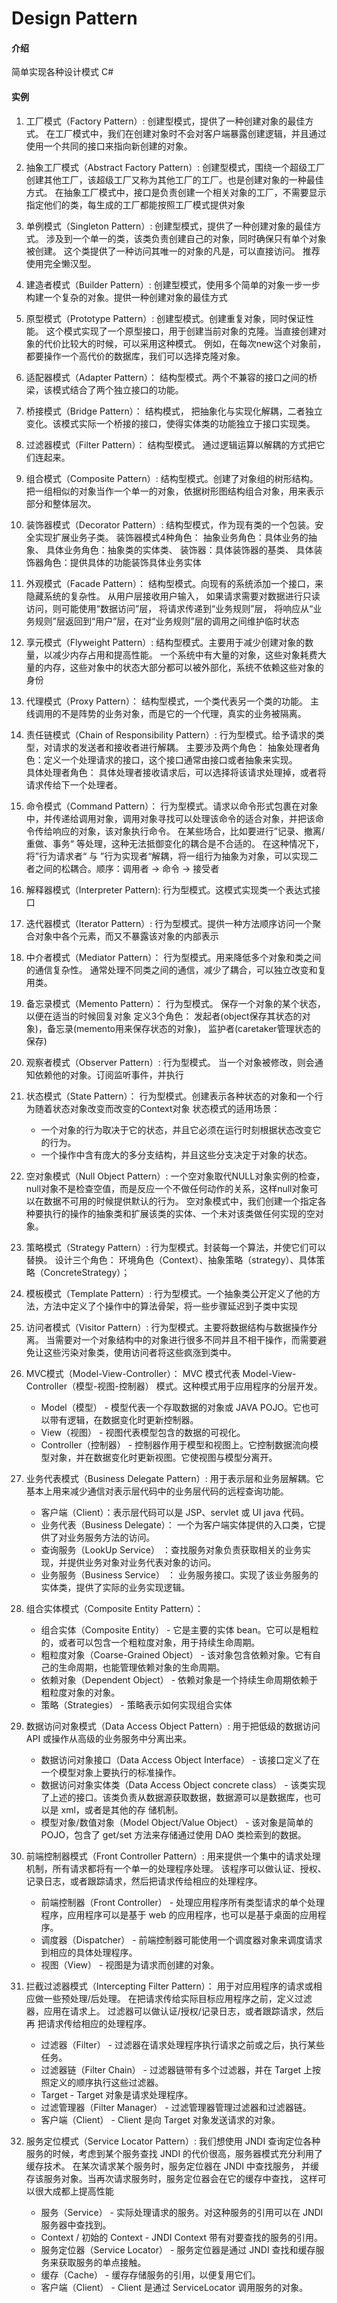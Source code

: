 # Design Pattern

#### 介绍
简单实现各种设计模式 C# 

#### 实例
1. 工厂模式（Factory Pattern）:
    创建型模式，提供了一种创建对象的最佳方式。
    在工厂模式中，我们在创建对象时不会对客户端暴露创建逻辑，并且通过使用一个共同的接口来指向新创建的对象。
    
2. 抽象工厂模式（Abstract Factory Pattern）:
    创建型模式，围绕一个超级工厂创建其他工厂，该超级工厂又称为其他工厂的工厂。也是创建对象的一种最佳方式。
    在抽象工厂模式中，接口是负责创建一个相关对象的工厂，不需要显示指定他们的类，每生成的工厂都能按照工厂模式提供对象
    
3. 单例模式（Singleton Pattern）:
    创建型模式，提供了一种创建对象的最佳方式。
    涉及到一个单一的类，该类负责创建自己的对象，同时确保只有单个对象被创建。
    这个类提供了一种访问其唯一的对象的凡是，可以直接访问。
    推荐使用完全懒汉型。
4. 建造者模式（Builder Pattern）:
    创建型模式，使用多个简单的对象一步一步构建一个复杂的对象。提供一种创建对象的最佳方式
5. 原型模式（Prototype Pattern）:
    创建型模式。创建重复对象，同时保证性能。
    这个模式实现了一个原型接口，用于创建当前对象的克隆。当直接创建对象的代价比较大的时候，可以采用这种模式。
    例如，在每次new这个对象前，都要操作一个高代价的数据库，我们可以选择克隆对象。
6. 适配器模式（Adapter Pattern）：
    结构型模式。两个不兼容的接口之间的桥梁，该模式结合了两个独立接口的功能。
7. 桥接模式（Bridge Pattern）：
    结构模式， 把抽象化与实现化解耦，二者独立变化。该模式实际一个桥接的接口，使得实体类的功能独立于接口实现类。
8. 过滤器模式（Filter Pattern）：
    结构型模式。
    通过逻辑运算以解耦的方式把它们连起来。
9. 组合模式（Composite Pattern）:
    结构型模式。创建了对象组的树形结构。
    把一组相似的对象当作一个单一的对象，依据树形图结构组合对象，用来表示部分和整体层次。
10. 装饰器模式（Decorator Pattern）:
    结构型模式，作为现有类的一个包装。安全实现扩展业务子类。
    装饰器模式4种角色：
    抽象业务角色：具体业务的抽象、 具体业务角色：抽象类的实体类、 装饰器：具体装饰器的基类、 具体装饰器角色：提供具体的功能装饰具体业务实体
11. 外观模式（Facade Pattern）：
    结构型模式。向现有的系统添加一个接口，来隐藏系统的复杂性。
    从用户层接收用户输入， 如果请求需要对数据进行只读访问，则可能使用“数据访问”层，
    将请求传递到“业务规则”层， 将响应从“业务规则”层返回到“用户”层，在对“业务规则”层的调用之间维护临时状态
12. 享元模式（Flyweight Pattern）:
    结构型模式。主要用于减少创建对象的数量，以减少内存占用和提高性能。
    一个系统中有大量的对象，这些对象耗费大量的内存，这些对象中的状态大部分都可以被外部化，系统不依赖这些对象的身份
13. 代理模式（Proxy Pattern）：
    结构型模式，一个类代表另一个类的功能。
    主线调用的不是阵势的业务对象，而是它的一个代理，真实的业务被隔离。
14. 责任链模式（Chain of Responsibility Pattern）:
    行为型模式。给予请求的类型，对请求的发送者和接收者进行解耦。
    主要涉及两个角色： 抽象处理者角色：定义一个处理请求的接口，这个接口通常由接口或者抽象来实现。    
    具体处理者角色： 具体处理者接收请求后，可以选择将该请求处理掉，或者将请求传给下一个处理者。
15. 命令模式（Command Pattern）：
    行为型模式。请求以命令形式包裹在对象中，并传递给调用对象，调用对象寻找可以处理该命令的适合对象，并把该命令传给响应的对象，该对象执行命令。
    在某些场合，比如要进行”记录、撤离/重做、事务“ 等处理，这种无法抵御变化的耦合是不合适的。
    在这种情况下，将”行为请求者“ 与 ”行为实现者“解耦，将一组行为抽象为对象，可以实现二者之间的松耦合。顺序：调用者 → 命令 → 接受者
16. 解释器模式（Interpreter Pattern):
    行为型模式。这模式实现类一个表达式接口
17. 迭代器模式（Iterator Pattern）:
    行为型模式。提供一种方法顺序访问一个聚合对象中各个元素，而又不暴露该对象的内部表示
18. 中介者模式（Mediator Pattern）：
    行为型模式。用来降低多个对象和类之间的通信复杂性。
    通常处理不同类之间的通信，减少了耦合，可以独立改变和复用类。
19. 备忘录模式（Memento Pattern）：
    行为型模式。 保存一个对象的某个状态，以便在适当的时候回复对象
    定义3个角色： 发起者(object保存其状态的对象)，备忘录(memento用来保存状态的对象)， 监护者(caretaker管理状态的保存)
20. 观察者模式（Observer Pattern）:
    行为型模式。 当一个对象被修改，则会通知依赖他的对象。订阅监听事件，并执行
21. 状态模式（State Pattern）：
    行为型模式。创建表示各种状态的对象和一个行为随着状态对象改变而改变的Context对象
    状态模式的适用场景：
    - 一个对象的行为取决于它的状态，并且它必须在运行时刻根据状态改变它的行为。
    - 一个操作中含有庞大的多分支结构，并且这些分支决定于对象的状态。
22. 空对象模式（Null Object Pattern）:
    一个空对象取代NULL对象实例的检查，null对象不是检查空值，而是反应一个不做任何动作的关系，这样null对象可以在数据不可用的时候提供默认的行为。
    空对象模式中，我们创建一个指定各种要执行的操作的抽象类和扩展该类的实体、一个未对该类做任何实现的空对象。
23. 策略模式（Strategy Pattern）:
    行为型模式。封装每一个算法，并使它们可以替换。
    设计三个角色： 环境角色（Context）、抽象策略（strategy）、具体策略（ConcreteStrategy）；
24. 模板模式（Template Pattern）:
    行为型模式。一个抽象类公开定义了他的方法，方法中定义了个操作中的算法骨架，将一些步骤延迟到子类中实现
25. 访问者模式（Visitor Pattern）:
    行为型模式。主要将数据结构与数据操作分离。
    当需要对一个对象结构中的对象进行很多不同并且不相干操作，而需要避免让这些污染对象类，使用访问者将这些疯涨到类中。
26. MVC模式（Model-View-Controller）：
    MVC 模式代表 Model-View-Controller（模型-视图-控制器） 模式。这种模式用于应用程序的分层开发。
    - Model（模型） - 模型代表一个存取数据的对象或 JAVA POJO。它也可以带有逻辑，在数据变化时更新控制器。
    - View（视图） - 视图代表模型包含的数据的可视化。
    - Controller（控制器） - 控制器作用于模型和视图上。它控制数据流向模型对象，并在数据变化时更新视图。它使视图与模型分离开。
27. 业务代表模式（Business Delegate Pattern）:
    用于表示层和业务层解耦。它基本上用来减少通信对表示层代码中的业务层代码的远程查询功能。
    - 客户端（Client）：表示层代码可以是 JSP、servlet 或 UI java 代码。
    - 业务代表（Business Delegate）：  一个为客户端实体提供的入口类，它提供了对业务服务方法的访问。
    - 查询服务（LookUp Service） ：查找服务对象负责获取相关的业务实现，并提供业务对象对业务代表对象的访问。
    - 业务服务（Business Service） ： 业务服务接口。实现了该业务服务的实体类，提供了实际的业务实现逻辑。

28. 组合实体模式（Composite Entity Pattern）：
    
    - 组合实体（Composite Entity） - 它是主要的实体 bean。它可以是粗粒的，或者可以包含一个粗粒度对象，用于持续生命周期。
    - 粗粒度对象（Coarse-Grained Object） - 该对象包含依赖对象。它有自己的生命周期，也能管理依赖对象的生命周期。
    - 依赖对象（Dependent Object） - 依赖对象是一个持续生命周期依赖于粗粒度对象的对象。
    - 策略（Strategies） - 策略表示如何实现组合实体

29. 数据访问对象模式（Data Access Object Pattern）:
    用于把低级的数据访问 API 或操作从高级的业务服务中分离出来。
    - 数据访问对象接口（Data Access Object Interface） - 该接口定义了在一个模型对象上要执行的标准操作。
    - 数据访问对象实体类（Data Access Object concrete class） - 该类实现了上述的接口。该类负责从数据源获取数据，数据源可以是数据库，也可以是 xml，或者是其他的存        储机制。
    - 模型对象/数值对象（Model Object/Value Object） - 该对象是简单的 POJO，包含了 get/set 方法来存储通过使用 DAO 类检索到的数据。

30. 前端控制器模式（Front Controller Pattern）:
    用来提供一个集中的请求处理机制，所有请求都将有一个单一的处理程序处理。
    该程序可以做认证、授权、记录日志，或者跟踪请求，然后把请求传给相应的处理程序。
    - 前端控制器（Front Controller） - 处理应用程序所有类型请求的单个处理程序，应用程序可以是基于 web 的应用程序，也可以是基于桌面的应用程序。
    - 调度器（Dispatcher） - 前端控制器可能使用一个调度器对象来调度请求到相应的具体处理程序。
    - 视图（View） - 视图是为请求而创建的对象。
31. 拦截过滤器模式（Intercepting Filter Pattern）：
    用于对应用程序的请求或相应做一些预处理/后处理。
    在把请求传给实际目标应用程序之前，定义过滤器，应用在请求上。
    过滤器可以做认证/授权/记录日志，或者跟踪请求，然后 再 把请求传给相应的处理程序。
    - 过滤器（Filter） - 过滤器在请求处理程序执行请求之前或之后，执行某些任务。
    - 过滤器链（Filter Chain） - 过滤器链带有多个过滤器，并在 Target 上按照定义的顺序执行这些过滤器。
    - Target - Target 对象是请求处理程序。
    - 过滤管理器（Filter Manager） - 过滤管理器管理过滤器和过滤器链。
    - 客户端（Client） - Client 是向 Target 对象发送请求的对象。
32. 服务定位模式（Service Locator Pattern）:
    我们想使用 JNDI 查询定位各种服务的时候，考虑到某个服务查找 JNDI 的代价很高，服务器模式充分利用了缓存技术。
    在某次请求某个服务时，服务定位器在 JNDI 中查找服务， 并缓存该服务对象。当再次请求服务时，服务定位器会在它的缓存中查找，
    这样可以很大成都上提高性能
    - 服务（Service） - 实际处理请求的服务。对这种服务的引用可以在 JNDI 服务器中查找到。
    - Context / 初始的 Context - JNDI Context 带有对要查找的服务的引用。
    - 服务定位器（Service Locator） - 服务定位器是通过 JNDI 查找和缓存服务来获取服务的单点接触。
    - 缓存（Cache） - 缓存存储服务的引用，以便复用它们。
    - 客户端（Client） - Client 是通过 ServiceLocator 调用服务的对象。
